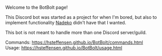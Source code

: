 Welcome to the BotBolt page!

This Discord bot was started as a project for when I'm bored, but also to implement functionality [Nadeko](https://github.com/Kwoth/NadekoBot) didn't have that I wanted.

This bot is not meant to handle more than one Discord server/guild.

Commands: https://hsteffensen.github.io/BotBolt/commands.html  
Usage: https://hsteffensen.github.io/BotBolt/usage.html
